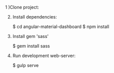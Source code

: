 
1 )Clone project:

   
2) Install dependencies:

    $ cd angular-material-dashboard
    $ npm install

3) Install gem 'sass'

    $ gem install sass
    
4) Run development web-server:

    $ gulp serve
